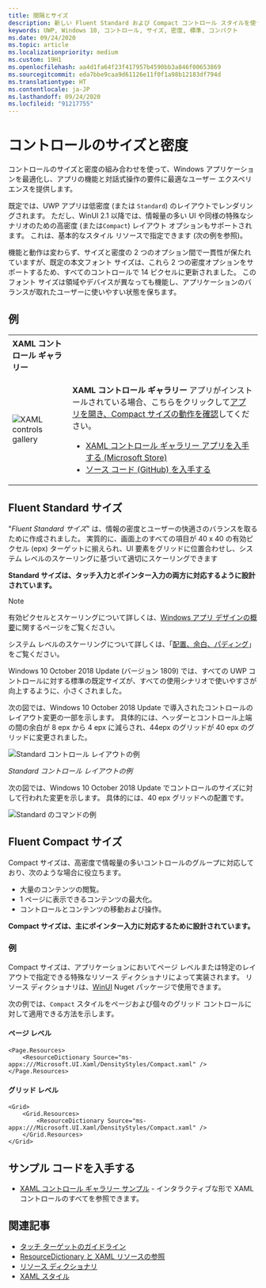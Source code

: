 ```yaml
---
title: 間隔とサイズ
description: 新しい Fluent Standard および Compact コントロール スタイルを使うと、デバイスや入力方法に関係なく、快適なユーザー エクスペリエンスを確保できます。
keywords: UWP, Windows 10, コントロール, サイズ, 密度, 標準, コンパクト
ms.date: 09/24/2020
ms.topic: article
ms.localizationpriority: medium
ms.custom: 19H1
ms.openlocfilehash: aa4d1fa64f23f417957b4590bb3a846f00653869
ms.sourcegitcommit: eda7bbe9caa9d61126e11f0f1a98b12183df794d
ms.translationtype: HT
ms.contentlocale: ja-JP
ms.lasthandoff: 09/24/2020
ms.locfileid: "91217755"
---
```

# <a name="control-size-and-density"></a>コントロールのサイズと密度

コントロールのサイズと密度の組み合わせを使って、Windows アプリケーションを最適化し、アプリの機能と対話式操作の要件に最適なユーザー エクスペリエンスを提供します。

既定では、UWP アプリは低密度 (または `Standard`) のレイアウトでレンダリングされます。 ただし、WinUI 2.1 以降では、情報量の多い UI や同様の特殊なシナリオのための高密度 (または`Compact`) レイアウト オプションもサポートされます。 これは、基本的なスタイル リソースで指定できます (次の例を参照)。

機能と動作は変わらず、サイズと密度の 2 つのオプション間で一貫性が保たれていますが、既定の本文フォント サイズは、これら 2 つの密度オプションをサポートするため、すべてのコントロールで 14 ピクセルに更新されました。 このフォント サイズは領域やデバイスが異なっても機能し、アプリケーションのバランスが取れたユーザーに使いやすい状態を保ちます。

## <a name="examples"></a>例

<table>
<th align="left">XAML コントロール ギャラリー<th>
<tr>
<td><img src="images/xaml-controls-gallery-sm.png" alt="XAML controls gallery"></img></td>
<td>
    <p><strong style="font-weight: semi-bold">XAML コントロール ギャラリー</strong> アプリがインストールされている場合、こちらをクリックして<a href="xamlcontrolsgallery:/item/Compact Sizing">アプリを開き、Compact サイズの動作を確認</a>してください。</p>
    <ul>
    <li><a href="https://www.microsoft.com/store/productId/9MSVH128X2ZT">XAML コントロール ギャラリー アプリを入手する (Microsoft Store)</a></li>
    <li><a href="https://github.com/Microsoft/Xaml-Controls-Gallery">ソース コード (GitHub) を入手する</a></li>
    </ul>
</td>
</tr>
</table>

## <a name="fluent-standard-sizing"></a>Fluent Standard サイズ

"*Fluent Standard サイズ*" は、情報の密度とユーザーの快適さのバランスを取るために作成されました。 実質的に、画面上のすべての項目が 40 x 40 の有効ピクセル (epx) ターゲットに揃えられ、UI 要素をグリッドに位置合わせし、システム レベルのスケーリングに基づいて適切にスケーリングできます

**Standard サイズは、タッチ入力とポインター入力の両方に対応するように設計されています。**

> [!NOTE]
>有効ピクセルとスケーリングについて詳しくは、[Windows アプリ デザインの概要](../basics/design-and-ui-intro.md#effective-pixels-and-scaling)に関するページをご覧ください。
>
> システム レベルのスケーリングについて詳しくは、「[配置、余白、パディング](../layout/alignment-margin-padding.md)」をご覧ください。

Windows 10 October 2018 Update (バージョン 1809) では、すべての UWP コントロールに対する標準の既定サイズが、すべての使用シナリオで使いやすさが向上するように、小さくされました。

次の図では、Windows 10 October 2018 Update で導入されたコントロールのレイアウト変更の一部を示します。 具体的には、ヘッダーとコントロール上端の間の余白が 8 epx から 4 epx に減らされ、44epx のグリッドが 40 epx のグリッドに変更されました。

![Standard コントロール レイアウトの例](images/standarddensity.png)

*Standard コントロール レイアウトの例*

次の図では、Windows 10 October 2018 Update でコントロールのサイズに対して行われた変更を示します。 具体的には、40 epx グリッドへの配置です。

![Standard のコマンドの例](images/standarddensitycommanding.png)

## <a name="fluent-compact-sizing"></a>Fluent Compact サイズ

Compact サイズは、高密度で情報量の多いコントロールのグループに対応しており、次のような場合に役立ちます。

- 大量のコンテンツの閲覧。
- 1 ページに表示できるコンテンツの最大化。
- コントロールとコンテンツの移動および操作。

**Compact サイズは、主にポインター入力に対応するために設計されています。**

### <a name="examples"></a>例

Compact サイズは、アプリケーションにおいてページ レベルまたは特定のレイアウトで指定できる特殊なリソース ディクショナリによって実装されます。 リソース ディクショナリは、[WinUI](/uwp/toolkits/winui/) Nuget パッケージで使用できます。

次の例では、`Compact` スタイルをページおよび個々のグリッド コントロールに対して適用できる方法を示します。

#### <a name="page-level"></a>ページ レベル

```xaml
<Page.Resources>
    <ResourceDictionary Source="ms-appx:///Microsoft.UI.Xaml/DensityStyles/Compact.xaml" />
</Page.Resources>
```

#### <a name="grid-level"></a>グリッド レベル

```xaml
<Grid>
    <Grid.Resources>
        <ResourceDictionary Source="ms-appx:///Microsoft.UI.Xaml/DensityStyles/Compact.xaml" />
    </Grid.Resources>
</Grid>
```

## <a name="get-the-sample-code"></a>サンプル コードを入手する

- [XAML コントロール ギャラリー サンプル](https://github.com/Microsoft/Xaml-Controls-Gallery) - インタラクティブな形で XAML コントロールのすべてを参照できます。

## <a name="related-articles"></a>関連記事

- [タッチ ターゲットのガイドライン](../input/guidelines-for-targeting.md)
- [ResourceDictionary と XAML リソースの参照](../controls-and-patterns/resourcedictionary-and-xaml-resource-references.md)
- [リソース ディクショナリ](/uwp/api/windows.ui.xaml.resourcedictionary)
- [XAML スタイル](../controls-and-patterns/xaml-styles.md)
